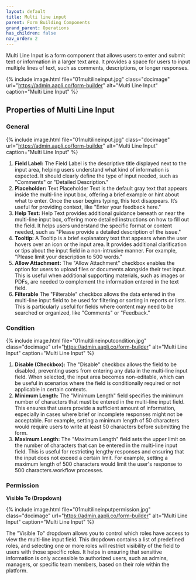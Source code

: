 ```yaml
---
layout: default
title: Multi line input 
parent: Form Building Components
grand_parent: Operations
has_children: false
nav_order: 2
---
```

Multi Line Input is a form component that allows users to enter and submit text or information in a larger text area. It provides a space for users to input multiple lines of text, such as comments, descriptions, or longer responses.

{% include image.html file="01multilineinput.jpg" class="docimage" url="https://admin.aapli.co/form-builder" alt="Multi Line Input" caption="Multi Line Input" %}

## Properties of Multi Line Input 

### General

{% include image.html file="01multilineinput.jpg" class="docimage" url="https://admin.aapli.co/form-builder" alt="Multi Line Input" caption="Multi Line Input" %}

1. **Field Label:** The Field Label is the descriptive title displayed next to the input area, helping users understand what kind of information is expected. It should clearly define the type of input needed, such as "Comments" or "Detailed Description."
2. **Placeholder:** Text Placeholder Text is the default gray text that appears inside the multi-line input box, offering a brief example or hint about what to enter. Once the user begins typing, this text disappears. It’s useful for providing context, like "Enter your feedback here."
3. **Help Text:** Help Text provides additional guidance beneath or near the multi-line input box, offering more detailed instructions on how to fill out the field. It helps users understand the specific format or content needed, such as "Please provide a detailed description of the issue."
4. **Tooltip:** A Tooltip is a brief explanatory text that appears when the user hovers over an icon or the input area. It provides additional clarification or tips about the input field in a non-intrusive manner. For example, "Please limit your description to 500 words."
5. **Allow Attachment:** The "Allow Attachment" checkbox enables the option for users to upload files or documents alongside their text input. This is useful when additional supporting materials, such as images or PDFs, are needed to complement the information entered in the text field.
6. **Filterable** The "Filterable" checkbox allows the data entered in the multi-line input field to be used for filtering or sorting in reports or lists. This is particularly useful for fields where content may need to be searched or organized, like "Comments" or "Feedback."


### Condition

{% include image.html file="01multilineinputcondition.jpg" class="docimage" url="https://admin.aapli.co/form-builder" alt="Multi Line Input" caption="Multi Line Input" %}

1. **Disable (Checkbox):** The "Disable" checkbox allows the field to be disabled, preventing users from entering any data in the multi-line input field. When selected, the input area becomes non-editable, which can be useful in scenarios where the field is conditionally required or not applicable in certain contexts.
2. **Minimum Length:** The "Minimum Length" field specifies the minimum number of characters that must be entered in the multi-line input field. This ensures that users provide a sufficient amount of information, especially in cases where brief or incomplete responses might not be acceptable. For example, setting a minimum length of 50 characters would require users to write at least 50 characters before submitting the form.
3. **Maximum Length:** The "Maximum Length" field sets the upper limit on the number of characters that can be entered in the multi-line input field. This is useful for restricting lengthy responses and ensuring that the input does not exceed a certain limit. For example, setting a maximum length of 500 characters would limit the user's response to 500 characters.workflow processes.

### Permission
**Visible To (Dropdown)**

{% include image.html file="01multilineinputpermission.jpg" class="docimage" url="https://admin.aapli.co/form-builder" alt="Multi Line Input" caption="Multi Line Input" %}

The "Visible To" dropdown allows you to control which roles have access to view the multi-line input field. This dropdown contains a list of predefined roles, and selecting one or more roles will restrict visibility of the field to users with those specific roles. It helps in ensuring that sensitive information is only accessible to authorized users, such as admins, managers, or specific team members, based on their role within the platform.